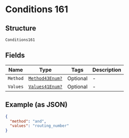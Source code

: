 
# Conditions 161

## Structure

`Conditions161`

## Fields

| Name | Type | Tags | Description |
|  --- | --- | --- | --- |
| `Method` | [`Method43Enum?`](../../doc/models/method-43-enum.md) | Optional | - |
| `Values` | [`Values41Enum?`](../../doc/models/values-41-enum.md) | Optional | - |

## Example (as JSON)

```json
{
  "method": "and",
  "values": "routing_number"
}
```

